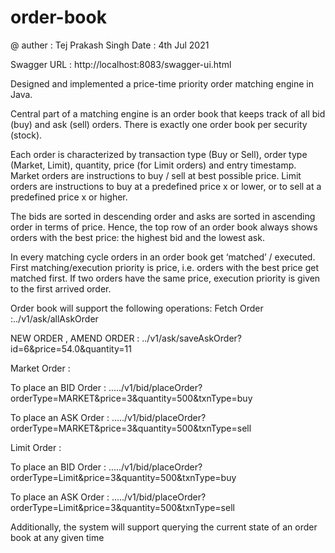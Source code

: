 # order-book
@ auther : Tej Prakash Singh 
Date : 4th Jul 2021
 
Swagger URL : http://localhost:8083/swagger-ui.html

Designed and implemented a price-time priority order matching engine in Java.

Central part of a matching engine is an order book that keeps track of all bid (buy) and ask (sell) orders. There is exactly one order book per security (stock).

Each order is characterized by transaction type (Buy or Sell), order type (Market, Limit), quantity, price (for Limit orders) and entry timestamp. Market orders are instructions to buy / sell at best possible price. Limit orders are instructions to buy at a predefined price x or lower, or to sell at a predefined price x or higher.

The bids are sorted in descending order and asks are sorted in ascending order in terms of price. Hence, the top row of an order book always shows orders with the best price: the highest bid and the lowest ask.

In every matching cycle orders in an order book get ‘matched’ / executed. First matching/execution priority is price, i.e. orders with the best price get matched first. If two orders have the same price, execution priority is given to the first arrived order.

Order book will support the following operations: 
Fetch Order :../v1/ask/allAskOrder

NEW ORDER , AMEND ORDER : ../v1/ask/saveAskOrder?id=6&price=54.0&quantity=11

Market Order :

To place an BID Order : ...../v1/bid/placeOrder?orderType=MARKET&price=3&quantity=500&txnType=buy

To place an ASK Order : ...../v1/bid/placeOrder?orderType=MARKET&price=3&quantity=500&txnType=sell

Limit Order :

To place an BID Order : ...../v1/bid/placeOrder?orderType=Limit&price=3&quantity=500&txnType=buy

To place an ASK Order : ...../v1/bid/placeOrder?orderType=Limit&price=3&quantity=500&txnType=sell


Additionally, the system will support querying the current state of an order book at any given time
